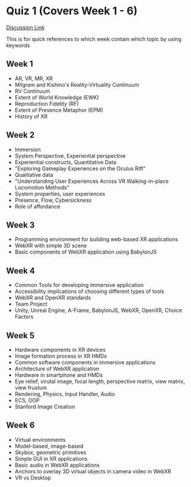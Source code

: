 # Quiz 1 (Covers Week 1 - 6)
[Discussion Link](https://github.com/orgs/sit-dia/discussions/10)

This is for quick references to which week contain which topic by using keywords

## Week 1
- AR, VR, MR, XR
- Milgram and Kishino's Reality-Virtuality Continuum
- RV Continuum
- Extent of World Knowledge (EWK)
- Reproduction Fidelity (RF)
- Extent of Presence Metaphor (EPM)
- History of XR

## Week 2
- Immersion
- System Perspective, Experiential perspective
- Experiential constructs, Quantitative Data
- "Exploring Gameplay Experiences on the Oculus Rift"
- Qualitative data
- "Understanding User Experiences Across VR Walking-in-place Locomotion Methods"
- System properties, user experiences
- Presence, Flow, Cybersickness
- Role of affordance

## Week 3
- Programming environment for building web-based XR applications
- WebXR with simple 3D scene
- Basic components of WebXR application using BabylonJS

## Week 4
- Common Tools for developing immersive application
- Accessibility implications of choosing different types of tools
- WebXR and OpenXR standards
- Team Project
- Unity, Unreal Engine, A-Frame, BabylonJS, WebXR, OpenXR, Choice Factors

## Week 5
- Hardware components in XR devices
- Image formation process in XR HMDs
- Common software components in immersive applications
- Architecture of WebXR application
- Hardware in smartphone and HMDs
- Eye relief, virutal image, focal length, perspective matrix, view matrix, view frustum
- Rendering, Physics, Input Handler, Audio
- ECS, OOP
- Stanford Image Creation

## Week 6
- Virtual environments
- Model-based, image-based
- Skybox, geometric primitives
- Simple GUI in XR applications
- Basic audio in WebXR applications
- Anchors to overlay 3D virtual objects in camera video in WebXR
- VR vs Desktop
